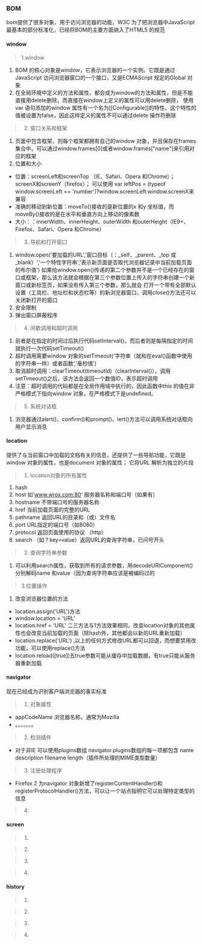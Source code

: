 ### BOM

bom提供了很多对象，用于访问浏览器的功能，W3C 为了把浏览器中JavaScript 最基本的部分标准化，已经将BOM的主要方面纳入了HTML5 的规范

#### window
> 1.window

1. BOM 的核心对象是window，它表示浏览器的一个实例。它既是通过JavaScript 访问浏览器窗口的一个接口，又是ECMAScript 规定的Global 对象
2. 在全局环境中定义的方法和属性，都会成为window的方法和属性，但是不能直接用delete删除，而直接在window上定义的属性可以用delete删除，
   使用var 语句添加的window 属性有一个名为[[Configurable]]的特性，这个特性的值被设置为false，因此这样定义的属性不可以通过delete 操作符删除

> 2. 窗口关系和框架

1. 页面中包含框架，则每个框架都拥有自己的window 对象，并且保存在frames 集合中。可以通过window.frames[0]或者window.frames["name"]来引用对应的框架
2. 位置和大小
* 位置：screenLeft和screenTop （IE、Safari、Opera 和Chrome）；
        screenX和screenY（firefox）；
        可以使用 var leftPos = (typeof window.screenLeft == 'number')?window.screenLeft:window.screenX来兼容
* 准确的移动到新位置：moveTo()接收的是新位置的x 和y 坐标值，而moveBy()接收的是在水平和垂直方向上移动的像素数
* 大小：：innerWidth、innerHeight、outerWidth 和outerHeight（IE9+、Firefox、Safari、Opera 和Chrome）       
          
> 3. 导航和打开窗口
 
 1. window.open('要加载的URL','窗口目标（：_self、_parent、_top 或_blank）','一个特性字符串','表示新页面是否取代浏览器记录中当前加载页面的布尔值')
 如果给window.open()传递的第二个参数并不是一个已经存在的窗口或框架，那么该方法就会根据在第三个参数位置上传入的字符串创建一个新窗口或新标签页，如果没有传入第三个参数，那么就会
打开一个带有全部默认设置（工具栏、地址栏和状态栏等）的新浏览器窗口，调用close()方法还可以关闭新打开的窗口
2. 安全限制
3. 弹出窗口屏蔽程序

> 4. 间歇调用和超时调用

1. 前者是在指定的时间过后执行代码setInterval()，而后者则是每隔指定的时间就执行一次代码setTimeout()
2. 超时调用需要window 对象的setTimeout('字符串（就和在eval()函数中使用的字符串一样）或者函数','毫秒值')
3. 取消超时调用：clearTimeout(timeoutId)（clearInterval()），调用setTimeout()之后，该方法会返回一个数值ID，表示超时调用
4. 注意：超时调用的代码都是在全局作用域中执行的，因此函数中this 的值在非严格模式下指向window 对象，在严格模式下是undefined。


> 5. 系统对话框

1. 浏览器通过alert()、confirm()和prompt()、lert()方法可以调用系统对话框向用户显示消息

#### location

提供了与当前窗口中加载的文档有关的信息，还提供了一些导航功能，它既是window 对象的属性，也是document 对象的属性；
它将URL 解析为独立的片段

> 1. location对象的所有属性

1. hash 
2. host 如'www.wrox.com:80' 服务器名称和端口号（如果有）   
3. hostname 不带端口号的服务器名称
4. href 当前加载页面的完整的URL
5. pathname 返回URL的目录和（或）文件名
6. port URL指定的端口号（如8080）
7. protocol 返回页面使用的协议 （http）
8. search （如？key=value）返回URL的查询字符串，已问号开头

> 2. 查询字符串参数

1. 可以利用search属性，获取到所有的请求参数，用decodeURIComponent()分别解码name 和value（因为查询字符串应该是被编码过的

> 3.位置操作 

1. 改变浏览器位置的方法
* location.assign('URL')方法
* window.location = 'URL'
* location.href = 'URL'
二三方法与1方法效果相同，改变location对象的其他属性也会改变当前加载的页面（除hash外，其他都会以新的URL重新加载）
* location.replace('URL') ,以上的任何方式修改URL都可以回退，而想要禁用改功能，可以使用replace()方法
* location.reload([true])五true参数可能从缓存中加载数据，有true只能从服务器重新加载

#### navigator
现在已经成为识别客户端浏览器的事实标准

> 1. 对象属性

* appCodeName 浏览器名称，通常为Mozilla
* 。。。。。。。

> 2. 检测插件

* 对于非IE 可以使用plugins数组 navigator.plugins数组的每一项都包含 name description filename length（插件所处理的MIME类型数量）

> 3. 注册处理程序

* Firefox 2 为navigator 对象新增了registerContentHandler()和registerProtocolHandler()方法，可以让一个站点指明它可以处理特定类型的信息

> 4. 

#### screen

> 1. 

> 2. 

> 3. 

> 4. 

#### history

> 1. 

> 2. 

> 3. 

> 4. 







